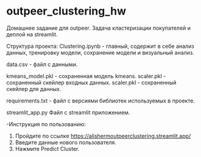 # outpeer_clustering_hw
Домашнее задание для outpeer. Задача кластеризации покупателей и деплой на streamlit.

Структура проекта:
Clustering.ipynb - главный, содержит в себе анализ данных, тренировку модели, сохранение модели и визуальный анализ.

data.csv - файл с данными.

kmeans_model.pkl - сохраненная модель kmeans. scaler.pkl - сохраненный скейлер входных данных. scaler.pkl - сохраненный скейлер для данных.

requirements.txt - файл с версиями библиотек используемых в проекте.

streamlit_app.py Файл с streamlit приложением.

-Инструкция по пользованию:

1. Пройдите по ссылке https://alishermoutpeerclustering.streamlit.app/
2. Введите данные нового пользователя.
3. Нажмите Predict Cluster.
